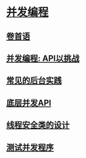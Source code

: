 # [并发编程](SUMMARY.md)
## [卷首语](issue-2-0-FangYiXiong.md)
## [并发编程: API以挑战](issue-2-1-beyondvincent.md)
## [常见的后台实践](ssue-2-2-onevcat.md)
## [底层并发API](issue-2-3-webfrogs.md)
## [线程安全类的设计](issue-2-4-onevcat.md)
## [测试并发程序](issue-2-5-riven.md)
